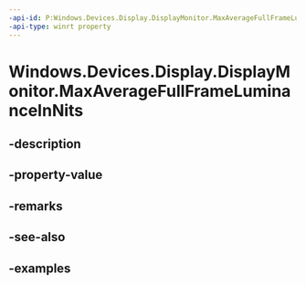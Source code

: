 ```yaml
---
-api-id: P:Windows.Devices.Display.DisplayMonitor.MaxAverageFullFrameLuminanceInNits
-api-type: winrt property
---
```


<!-- Property syntax.
public float MaxAverageFullFrameLuminanceInNits { get; }
-->

# Windows.Devices.Display.DisplayMonitor.MaxAverageFullFrameLuminanceInNits

## -description

## -property-value

## -remarks

## -see-also

## -examples

